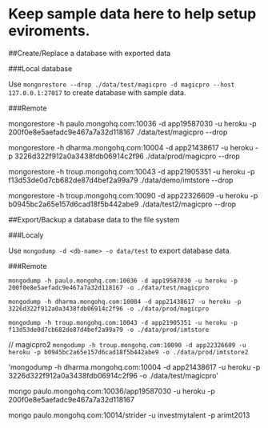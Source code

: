 # Keep sample data here to help setup eviroments.


##Create/Replace a database with exported data


###Local database

Use `mongorestore --drop ./data/test/magicpro -d magicpro --host 127.0.0.1:27017` to create database with sample data.

###Remote

mongorestore -h paulo.mongohq.com:10036 -d app19587030 -u heroku -p 200f0e8e5aefadc9e467a7a32d118167 ./data/test/magicpro --drop

mongorestore -h dharma.mongohq.com:10004 -d app21438617 -u heroku -p 3226d322f912a0a3438fdb06914c2f96 ./data/prod/magicpro --drop

mongorestore -h troup.mongohq.com:10043 -d app21905351 -u heroku -p f13d53de0d7cb682de87d4bef2a99a79 ./data/demo/imtstore --drop

mongorestore -h troup.mongohq.com:10090 -d app22326609 -u heroku -p b0945bc2a65e157d6cad18f5b442abe9 ./data/test2/magicpro --drop


##Export/Backup a database data to the file system


###Localy

Use `mongodump -d <db-name> -o data/test` to export database data.


###Remote

`mongodump -h paulo.mongohq.com:10036 -d app19587030 -u heroku -p 200f0e8e5aefadc9e467a7a32d118167 -o ./data/test/magicpro`

`mongodump -h dharma.mongohq.com:10004 -d app21438617 -u heroku -p 3226d322f912a0a3438fdb06914c2f96 -o ./data/prod/magicpro`

`mongodump -h troup.mongohq.com:10043 -d app21905351 -u heroku -p f13d53de0d7cb682de87d4bef2a99a79 -o ./data/prod/imtstore`

// magicpro2
`mongodump -h troup.mongohq.com:10090 -d app22326609 -u heroku -p b0945bc2a65e157d6cad18f5b442abe9 -o ./data/prod/imtstore2`

'mongodump -h dharma.mongohq.com:10004 -d app21438617 -u heroku -p 3226d322f912a0a3438fdb06914c2f96 -o ./data/test/magicpro'


mongo paulo.mongohq.com:10036/app19587030 -u heroku -p 200f0e8e5aefadc9e467a7a32d118167


mongo paulo.mongohq.com:10014/strider -u investmytalent -p arimt2013


